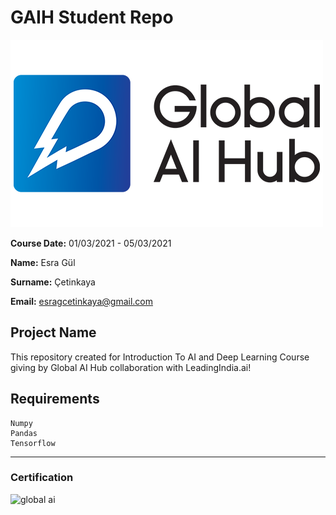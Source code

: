 # GAIH Student Repo 

![](img/newlogo.png)

**Course Date:** 01/03/2021 - 05/03/2021

**Name:** Esra Gül

**Surname:** Çetinkaya

**Email:** esragcetinkaya@gmail.com  

## Project Name
This repository created for Introduction To AI and Deep Learning Course giving by Global AI Hub collaboration with LeadingIndia.ai! 

## Requirements
```
Numpy
Pandas
Tensorflow
```
---

### Certification
![global ai](https://user-images.githubusercontent.com/34620400/111833334-17ac3100-8903-11eb-81f1-60605e493f92.png)


